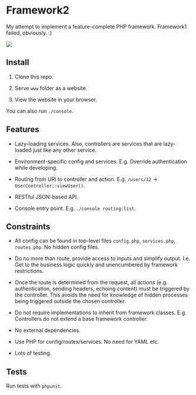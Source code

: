 # Framework2

My attempt to implement a feature-complete PHP framework. Framework1 failed, obviously. :)

<a href="https://travis-ci.org/cameronjdavis/framework2"><img src="https://travis-ci.org/cameronjdavis/framework2.svg?branch=master"></a>

## Install

1) Clone this repo.

2) Serve `www` folder as a website.

3) View the website in your browser.

You can also run `./console`.

## Features

* Lazy-loading services. Also, controllers are services that are lazy-loaded just like any other service.

* Environment-specific config and services. E.g. Override authentication while developing.

* Routing from URI to controller and action. E.g. `/users/12` -> `UserController::viewUser()`.

* RESTful JSON-based API.

* Console entry point. E.g. `./console routing:list`.

## Constraints

* All config can be found in top-level files `config.php`, `services.php`, `routes.php`. No hidden config files.

* Do no more than route, provide access to inputs and simplify output. I.e. Get to the business logic quickly and unencumbered by framework restrictions.

* Once the route is determined from the request, all actions (e.g. authentication, sending headers, echoing content) must be triggered by the controller. This avoids the need for knowledge of hidden processes being triggered outside the chosen controller.

* Do not require implementations to inherit from framework classes. E.g. Controllers do not extend a base framework controller.

* No external dependencies.

* Use PHP for config/routes/services. No need for YAML etc.

* Lots of testing.

## Tests

Run tests with `phpunit`.
